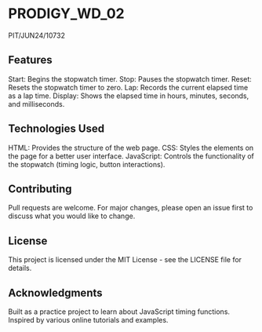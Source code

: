 # PRODIGY_WD_02
PIT/JUN24/10732
## Features
Start: Begins the stopwatch timer.
Stop: Pauses the stopwatch timer.
Reset: Resets the stopwatch timer to zero.
Lap: Records the current elapsed time as a lap time.
Display: Shows the elapsed time in hours, minutes, seconds, and milliseconds.
## Technologies Used
HTML: Provides the structure of the web page.
CSS: Styles the elements on the page for a better user interface.
JavaScript: Controls the functionality of the stopwatch (timing logic, button interactions).

## Contributing
Pull requests are welcome. For major changes, please open an issue first to discuss what you would like to change.

## License
This project is licensed under the MIT License - see the LICENSE file for details.

## Acknowledgments
Built as a practice project to learn about JavaScript timing functions.
Inspired by various online tutorials and examples.
